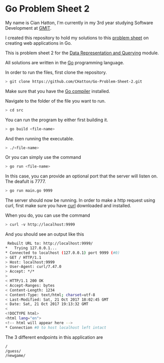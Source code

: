 # Go Problem Sheet 2
My name is Cian Hatton, I'm currently in my 3rd year studying Software Development at [GMIT](http://www.gmit.ie/).

I created this repository to hold my solutions to this [problem sheet](https://github.com/data-representation/data-representation.github.io/blob/master/problems/go-web-applications.md) on creating web applications in Go.

This is problem sheet 2 for the [Data Representation and Querying](https://data-representation.github.io/) module.

All solutions are written in the [Go](https://golang.org/) programming language.

In order to run the files, first clone the repository.

```bash
> git clone https://github.com/CHatton/Go-Problem-Sheet-2.git
```

Make sure that you have the [Go compiler](https://golang.org/dl/)  installed.

Navigate to the folder of the file you want to run.

```bash
> cd src
```

You can run the program by either first building it.

```bash
> go build <file-name>
```

And then running the executable.

```bash
> ./<file-name>
```

Or you can simply use the command

```bash
> go run <file-name>
```

In this case, you can provide an optional port that the server will listen on. The deafult is 7777.

```bash
> go run main.go 9999
```

The server should now be running. In order to make a http request using curl, first make sure you have [curl](https://curl.haxx.se/download.html) downloaded and installed.

When you do, you can use the command

```bash
> curl -v http://localhost:9999
```

And you should see an output like this

```bash
 Rebuilt URL to: http://localhost:9999/
*   Trying 127.0.0.1...
* Connected to localhost (127.0.0.1) port 9999 (#0)
> GET / HTTP/1.1
> Host: localhost:9999
> User-Agent: curl/7.47.0
> Accept: */*
> 
< HTTP/1.1 200 OK
< Accept-Ranges: bytes
< Content-Length: 1234
< Content-Type: text/html; charset=utf-8
< Last-Modified: Sat, 21 Oct 2017 18:02:45 GMT
< Date: Sat, 21 Oct 2017 19:13:32 GMT
< 
<!DOCTYPE html>
<html lang="en">
<!-- html will appear here -->
* Connection #0 to host localhost left intact

```
The 3 different endpoints in this application are

```bash
/
/guess/
/newgame/
```
